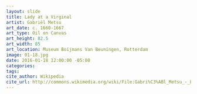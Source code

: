 ```yaml
---
layout: slide
title: Lady at a Virginal
artist: Gabriël Metsu
art_date: c. 1660-1667
art_type: Oil on Canvas
art_height: 82.5
art_width: 85
art_location: Museum Boijmans Van Beuningen, Rotterdam
image: 01-18.jpg
date: 2016-01-18 12:00:00 -05:00
categories:
tags:
cite_author: Wikipedia
cite_url: http://commons.wikimedia.org/wiki/File:Gabri%C3%ABl_Metsu_-_Lady_at_a_Virginal_-_Google_Art_Project.jpg
---
```

